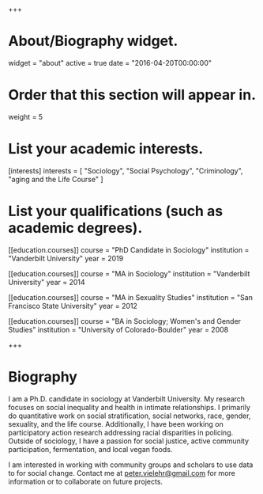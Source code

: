 +++
# About/Biography widget.
widget = "about"
active = true
date = "2016-04-20T00:00:00"

# Order that this section will appear in.
weight = 5

# List your academic interests.
[interests]
  interests = [
    "Sociology",
    "Social Psychology",
    "Criminology",
    "aging and the Life Course"
  ]

# List your qualifications (such as academic degrees).
[[education.courses]]
  course = "PhD Candidate in Sociology"
  institution = "Vanderbilt University"
  year = 2019

[[education.courses]]
  course = "MA in Sociology"
  institution = "Vanderbilt University"
  year = 2014

[[education.courses]]
  course = "MA in Sexuality Studies"
  institution = "San Francisco State University"
  year = 2012
  
[[education.courses]]
  course = "BA in Sociology; Women's and Gender Studies"
  institution = "University of Colorado-Boulder"
  year = 2008
 
+++

# Biography

I am a Ph.D. candidate in sociology at Vanderbilt University. My research focuses on social inequality and health in intimate relationships. I primarily do quantitative work on social stratification, social networks, race, gender, sexuality, and the life course. Additionally, I have been working on participatory action research addressing racial disparities in policing. Outside of sociology, I have a passion for social justice, active community participation, fermentation, and local vegan foods.

I am interested in working with community groups and scholars to use data to for social change. Contact me at peter.vielehr@gmail.com for more information or to collaborate on future projects.
